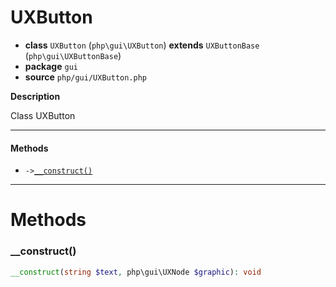 # UXButton

- **class** `UXButton` (`php\gui\UXButton`) **extends** `UXButtonBase` (`php\gui\UXButtonBase`)
- **package** `gui`
- **source** `php/gui/UXButton.php`

**Description**

Class UXButton

---

#### Methods

- `->`[`__construct()`](#method-__construct)

---
# Methods

<a name="method-__construct"></a>

### __construct()
```php
__construct(string $text, php\gui\UXNode $graphic): void
```